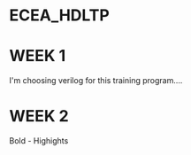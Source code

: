 # ECEA_HDLTP


# WEEK 1
I'm choosing verilog for this training program....



# WEEK 2

Bold - Highights



